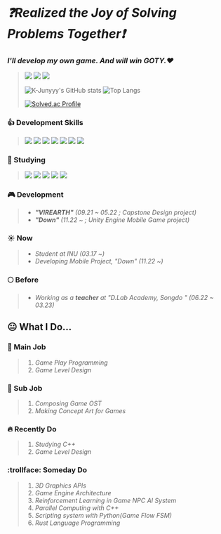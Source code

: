 # ***:question:Realized the Joy of Solving Problems Together:exclamation:***

### ***I'll develop my own game. And will win GOTY.:heart:***
> <a href=https://www.instagram.com/g1_r.mm.r/><img src="https://img.shields.io/badge/Instagram-E4405F?style=for-the-badge&logo=instagram&logoColor=white"/></a> <a href=https://www.youtube.com/channel/UCecwbtBo5lBOogKllxtCoBg/><img src="https://img.shields.io/badge/YouTube-ff0000?style=for-the-badge&logo=youtube&logoColor=white"/></a> <a href=https://soundcloud.com/monnlher1hr4/><img src="https://img.shields.io/badge/SoundCloud-ff3300?style=for-the-badge&logo=soundcloud&logoColor=white"/></a>
>
> ![K-Junyyy's GitHub stats](https://github-readme-stats.vercel.app/api?username=G1rmmr&show_icons=true&theme=dark)
> ![Top Langs](https://github-readme-stats.vercel.app/api/top-langs/?username=G1rmmr&layout=compact&theme=dark)
>
> [![Solved.ac Profile](http://mazassumnida.wtf/api/generate_badge?boj=black_hand)](https://solved.ac/black_hand)

### :+1: Development Skills
> <img src="https://img.shields.io/badge/Mathmatics-3C2179?style=for-the-badge&logo=pyg&logoColor=white"/> <img src="https://img.shields.io/badge/Physics-0B2C4A?style=for-the-badge&logo=actigraph&logoColor=white"/> <img src="https://img.shields.io/badge/Git-F05032?style=for-the-badge&logo=git&logoColor=white"/> <img src="https://img.shields.io/badge/GitHub-181717?style=for-the-badge&logo=github&logoColor=white"/> <img src="https://img.shields.io/badge/C++-00599C?style=for-the-badge&logo=cplusplus&logoColor=white"/> <img src="https://img.shields.io/badge/Python-3776AB?style=for-the-badge&logo=python&logoColor=white"/> <img src="https://img.shields.io/badge/Unity-000000?style=for-the-badge&logo=unity&logoColor=white"/>

### :book: Studying
> <a href=https://modoocode.com/135><img src="https://img.shields.io/badge/C++-00599C?style=for-the-badge&logo=cplusplus&logoColor=white"/></a> <a href=https://blog.unity.com/kr/engine-platform/clean-up-your-code-how-to-create-your-own-c-code-style><img src="https://img.shields.io/badge/C Sharp-239120?style=for-the-badge&logo=csharp&logoColor=white"/></a> <a href=https://www.acmicpc.net/user/black_hand><img src="https://img.shields.io/badge/Algorithm-00BCB4?style=for-the-badge&logo=thealgorithms&logoColor=white"/></a> <a href=""><img src="https://img.shields.io/badge/Unity-000000?style=for-the-badge&logo=unity&logoColor=white"/></a> <a href=""><img src="https://img.shields.io/badge/Unreal 5-000000?style=for-the-badge&logo=unrealengine&logoColor=white"/></a>

### :video_game: Development
> * ***"VIREARTH"** (09.21 ~ 05.22 ; Capstone Design project)*
> * ***"Down"** (11.22 ~ ; Unity Engine Mobile Game project)*

### :sunny: Now
> * *Student at INU (03.17 ~)*
> * *Developing Mobile Project, "Down" (11.22 ~)*

### :full_moon: Before
> * *Working as a **teacher** at "D.Lab Academy, Songdo " (06.22 ~ 03.23)*

## :neutral_face: What I Do...

### :older_man: Main Job

> 1. *Game Play Programming*
> 2. *Game Level Design*

### :man: Sub Job

> 1. *Composing Game OST*
> 2. *Making Concept Art for Games*

### :fire: Recently Do

> 1. *Studying C++*
> 2. *Game Level Design*

### :trollface: Someday Do

> 1. *3D Graphics APIs*
> 2. *Game Engine Architecture*
> 3. *Reinforcement Learning in Game NPC AI System*
> 4. *Parallel Computing with C++*
> 5. *Scripting system with Python(Game Flow FSM)*
> 6. *Rust Language Programming*

